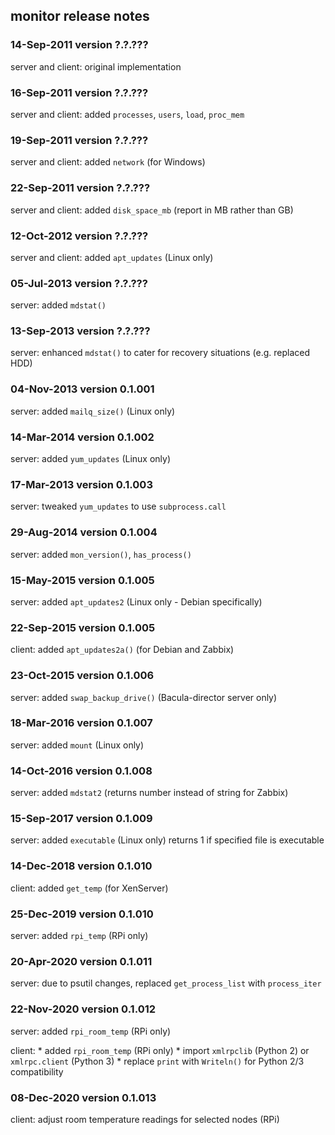 ## monitor release notes

### 14-Sep-2011 version ?.?.???

server and client: original implementation

### 16-Sep-2011 version ?.?.???

server and client: added `processes`, `users`, `load`, `proc_mem`

### 19-Sep-2011 version ?.?.???

server and client: added `network` (for Windows)

### 22-Sep-2011 version ?.?.???

server and client: added `disk_space_mb` (report in MB rather than GB)

### 12-Oct-2012 version ?.?.???

server and client: added `apt_updates` (Linux only)

### 05-Jul-2013 version ?.?.???

server: added `mdstat()`

### 13-Sep-2013 version ?.?.???

server: enhanced `mdstat()` to cater for recovery situations (e.g. replaced HDD)

### 04-Nov-2013 version 0.1.001

server: added `mailq_size()` (Linux only)

### 14-Mar-2014 version 0.1.002

server: added `yum_updates` (Linux only)

### 17-Mar-2013 version 0.1.003

server: tweaked `yum_updates` to use `subprocess.call`

### 29-Aug-2014 version 0.1.004

server: added `mon_version()`, `has_process()`

### 15-May-2015 version 0.1.005

server: added `apt_updates2` (Linux only - Debian specifically)

### 22-Sep-2015 version 0.1.005

client: added `apt_updates2a()` (for Debian and Zabbix)

### 23-Oct-2015 version 0.1.006

server: added `swap_backup_drive()` (Bacula-director server only)

### 18-Mar-2016 version 0.1.007

server: added `mount` (Linux only)

### 14-Oct-2016 version 0.1.008

server: added `mdstat2` (returns number instead of string for Zabbix)

### 15-Sep-2017 version 0.1.009

server: added `executable` (Linux only) returns 1 if specified file is executable

### 14-Dec-2018 version 0.1.010

client: added `get_temp` (for XenServer)

### 25-Dec-2019 version 0.1.010

server: added `rpi_temp` (RPi only)

### 20-Apr-2020 version 0.1.011

server: due to psutil changes, replaced `get_process_list` with `process_iter`

### 22-Nov-2020 version 0.1.012

server: added `rpi_room_temp` (RPi only)

client: * added `rpi_room_temp` (RPi only)
        * import `xmlrpclib` (Python 2) or `xmlrpc.client` (Python 3)
        * replace `print` with `Writeln()` for Python 2/3 compatibility

### 08-Dec-2020 version 0.1.013

client: adjust room temperature readings for selected nodes (RPi)

